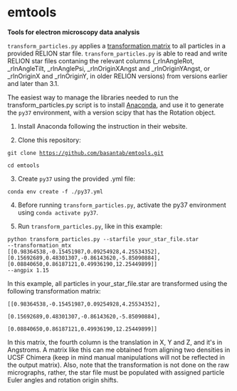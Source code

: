 # emtools
<strong>Tools for electron microscopy data analysis</strong>

<code>transform\_particles.py</code> applies a <a href="https://en.wikipedia.org/wiki/Transformation_matrix">transformation matrix</a> to all particles in a provided RELION star file. <code>transform\_particles.py</code> is able to read and write RELION star files contaning the relevant columns (\_rlnAngleRot, \_rlnAngleTilt, \_rlnAnglePsi, \_rlnOriginXAngst and \_rlnOriginYAngst, or \_rlnOriginX and \_rlnOriginY, in older RELION versions) from versions earlier and later than 3.1.

The easiest way to manage the libraries needed to run the transform_particles.py  script is to install <a href="https://www.anaconda.com/products/individual">Anaconda</a>, and use it to generate the <code>py37</code> environment, with a version scipy that has the Rotation object.

1) Install Anaconda following the instruction in their website.

2) Clone this repository:

<code>git clone https://github.com/basantab/emtools.git</code>

<code>cd emtools</code>

3) Create <code>py37</code> using the provided .yml file:

<code>conda env create -f ./py37.yml</code>

4) Before running <code>transform\_particles.py</code>, activate the py37 environment using <code>conda activate py37</code>.

5) Run <code>transform\_particles.py</code>, like in this example:

<code>python transform\_particles.py --starfile your\_star\_file.star --transformation\_mtx [[0.98364538,-0.15451987,0.09254928,4.25534352],[0.15692689,0.48301307,-0.86143620,-5.85090884],[0.08840650,0.86187121,0.49936190,12.25449899]] --angpix 1.15</code>

In this example, all particles in your\_star\_file.star are transformed using the following transformation matrix:

<code>[[0.98364538,-0.15451987,0.09254928,4.25534352],</code>

<code>[0.15692689,0.48301307,-0.86143620,-5.85090884],</code>

<code>[0.08840650,0.86187121,0.49936190,12.25449899]]</code>

In this matrix, the fourth column is the translation in X, Y and Z, and it's in Angstroms. A matrix like this can me obtained from aligning two densities in UCSF Chimera (keep in mind manual manipulations will not be reflected in the output matrix). Also, note that the transformation is not done on the raw micrographs, rather, the star file must be populated with assigned particle Euler angles and rotation origin shifts.

